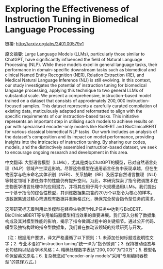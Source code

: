 # Exploring the Effectiveness of Instruction Tuning in Biomedical Language Processing

链接: http://arxiv.org/abs/2401.00579v1

原文摘要:
Large Language Models (LLMs), particularly those similar to ChatGPT, have
significantly influenced the field of Natural Language Processing (NLP). While
these models excel in general language tasks, their performance in
domain-specific downstream tasks such as biomedical and clinical Named Entity
Recognition (NER), Relation Extraction (RE), and Medical Natural Language
Inference (NLI) is still evolving. In this context, our study investigates the
potential of instruction tuning for biomedical language processing, applying
this technique to two general LLMs of substantial scale. We present a
comprehensive, instruction-based model trained on a dataset that consists of
approximately $200,000$ instruction-focused samples. This dataset represents a
carefully curated compilation of existing data, meticulously adapted and
reformatted to align with the specific requirements of our instruction-based
tasks. This initiative represents an important step in utilising such models to
achieve results on par with specialised encoder-only models like BioBERT and
BioClinicalBERT for various classical biomedical NLP tasks. Our work includes
an analysis of the dataset's composition and its impact on model performance,
providing insights into the intricacies of instruction tuning. By sharing our
codes, models, and the distinctively assembled instruction-based dataset, we
seek to encourage ongoing research and development in this area.

中文翻译:
大型语言模型（LLMs），尤其是类似ChatGPT的模型，已对自然语言处理（NLP）领域产生深远影响。尽管这些模型在通用语言任务中表现卓越，但在生物医学与临床命名实体识别（NER）、关系抽取（RE）及医学自然语言推理（NLI）等特定领域下游任务中的性能仍有提升空间。为此，本研究探索了指令微调技术在生物医学语言处理中的应用潜力，并将其应用于两个大规模通用LLMs。我们提出一个基于指令的综合性模型，其训练数据集包含约20万个以指令为核心的样本。该数据集通过精心筛选现有数据并重新格式化，确保完全契合指令型任务的需求。

这项研究标志着利用此类模型在经典生物医学NLP任务中达到与BioBERT、BioClinicalBERT等专用编码器模型相当效果的重要进展。我们深入分析了数据集构成及其对模型性能的影响，揭示了指令微调过程中的关键细节。通过公开代码、模型及独特构建的指令型数据集，我们旨在推动该领域的持续研究与开发。

（注：根据用户要求，译文严格遵循了以下原则：1. 未添加任何标题或说明性文字；2. 专业术语如"instruction tuning"统一译为"指令微调"；3. 保持被动语态与长句结构以贴合学术风格；4. 精确处理数字表达"$200,000$"为"20万"；5. 模型名称保留英文原名；6. 复杂概念如"encoder-only models"采用"专用编码器模型"的意译方式。）
